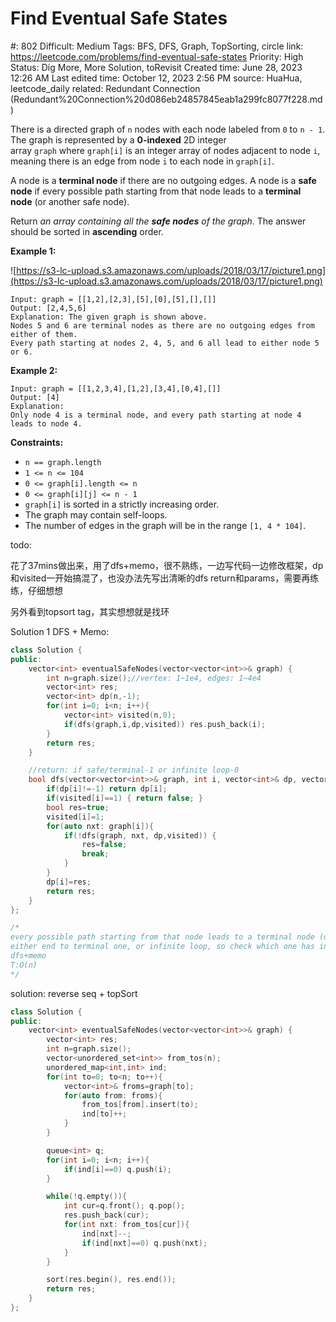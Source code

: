 # Find Eventual Safe States

#: 802
Difficult: Medium
Tags: BFS, DFS, Graph, TopSorting, circle
link: https://leetcode.com/problems/find-eventual-safe-states
Priority: High
Status: Dig More, More Solution, toRevisit
Created time: June 28, 2023 12:26 AM
Last edited time: October 12, 2023 2:56 PM
source: HuaHua, leetcode_daily
related: Redundant Connection (Redundant%20Connection%20d086eb24857845eab1a299fc8077f228.md)

There is a directed graph of `n` nodes with each node labeled from `0` to `n - 1`. The graph is represented by a **0-indexed** 2D integer array `graph` where `graph[i]` is an integer array of nodes adjacent to node `i`, meaning there is an edge from node `i` to each node in `graph[i]`.

A node is a **terminal node** if there are no outgoing edges. A node is a **safe node** if every possible path starting from that node leads to a **terminal node** (or another safe node).

Return *an array containing all the **safe nodes** of the graph*. The answer should be sorted in **ascending** order.

**Example 1:**

![https://s3-lc-upload.s3.amazonaws.com/uploads/2018/03/17/picture1.png](https://s3-lc-upload.s3.amazonaws.com/uploads/2018/03/17/picture1.png)

```
Input: graph = [[1,2],[2,3],[5],[0],[5],[],[]]
Output: [2,4,5,6]
Explanation: The given graph is shown above.
Nodes 5 and 6 are terminal nodes as there are no outgoing edges from either of them.
Every path starting at nodes 2, 4, 5, and 6 all lead to either node 5 or 6.
```

**Example 2:**

```
Input: graph = [[1,2,3,4],[1,2],[3,4],[0,4],[]]
Output: [4]
Explanation:
Only node 4 is a terminal node, and every path starting at node 4 leads to node 4.

```

**Constraints:**

- `n == graph.length`
- `1 <= n <= 104`
- `0 <= graph[i].length <= n`
- `0 <= graph[i][j] <= n - 1`
- `graph[i]` is sorted in a strictly increasing order.
- The graph may contain self-loops.
- The number of edges in the graph will be in the range `[1, 4 * 104]`.

todo: 

花了37mins做出来，用了dfs+memo，很不熟练，一边写代码一边修改框架，dp和visited一开始搞混了，也没办法先写出清晰的dfs return和params，需要再练练，仔细想想

另外看到topsort tag，其实想想就是找环

Solution 1 DFS + Memo:

```cpp
class Solution {
public:
    vector<int> eventualSafeNodes(vector<vector<int>>& graph) {
        int n=graph.size();//vertex: 1~1e4, edges: 1~4e4
        vector<int> res;
        vector<int> dp(n,-1);
        for(int i=0; i<n; i++){
            vector<int> visited(n,0);
            if(dfs(graph,i,dp,visited)) res.push_back(i);
        }
        return res;
    }

    //return: if safe/terminal-1 or infinite loop-0
    bool dfs(vector<vector<int>>& graph, int i, vector<int>& dp, vector<int>& visited){
        if(dp[i]!=-1) return dp[i];
        if(visited[i]==1) { return false; }
        bool res=true;
        visited[i]=1;
        for(auto nxt: graph[i]){
            if(!dfs(graph, nxt, dp,visited)) {
                res=false;
                break;
            }
        }
        dp[i]=res;
        return res;
    }
};

/*
every possible path starting from that node leads to a terminal node (or another safe node -- like recursive, safe one can be treated as terminal one)
either end to terminal one, or infinite loop, so check which one has infinite loop, and anyone goto infinite loop also has infinite loop
dfs+memo
T:O(n)
*/
```

solution: reverse seq + topSort

```cpp
class Solution {
public:
    vector<int> eventualSafeNodes(vector<vector<int>>& graph) {
        vector<int> res;
        int n=graph.size();
        vector<unordered_set<int>> from_tos(n);
        unordered_map<int,int> ind;
        for(int to=0; to<n; to++){
            vector<int>& froms=graph[to];
            for(auto from: froms){
                from_tos[from].insert(to);
                ind[to]++;
            }
        }

        queue<int> q;
        for(int i=0; i<n; i++){
            if(ind[i]==0) q.push(i);
        }

        while(!q.empty()){
            int cur=q.front(); q.pop();
            res.push_back(cur);
            for(int nxt: from_tos[cur]){
                ind[nxt]--;
                if(ind[nxt]==0) q.push(nxt);
            }
        }

        sort(res.begin(), res.end());
        return res;
    }
};
```